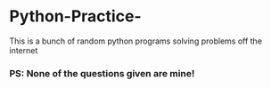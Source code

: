 # Python-Practice-
This is a bunch of random python programs solving problems off the internet

### PS: None of the questions given are mine!
